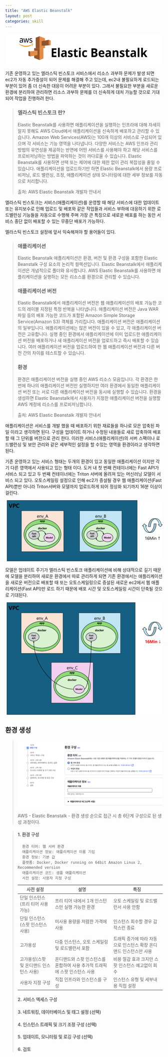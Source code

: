 ```yaml
---
title: "AWS Elastic Beanstalk"
layout: post
categories: skill
---
```

<img src="../image/aws_ebs/aws_ebs.png" height="100px">


기존 운영하고 있는 엘라스틱 빈스토크 서비스에서 리소스 과부하 문제가 발생 되면 ec2가 자동 추가증설이 되어 문제를 해결해 주고 있는데, ec2내 불필요하게 로드되는 부분이 있어 좀 더 신속한 대응이 어려운 부분이 있다.
그래서 불필요한 부분을 새로운 환경에 분리하여 관리하면 리소스 과부하 문제를 더 신속하게 대처 가능할 것으로 기대되어 작업을 진행하려 한다. 
> ### 엘라스틱 빈스토크 란?
> Elastic Beanstalk를 사용하면 애플리케이션을 실행하는 인프라에 대해 자세히 알지 못해도 AWS Cloud에서 애플리케이션을 신속하게 배포하고 관리할 수 있습니다. Amazon Web Services(AWS)는 100개 이상의 서비스로 구성되어 있으며 각 서비스는 기능 영역을 나타냅니다. 다양한 서비스는 AWS 인프라 관리 방법의 유연성을 제공하는 반면에 어떤 서비스를 사용해야 하고 해당 서비스를 프로비저닝하는 방법을 파악하는 것이 까다로울 수 있습니다. Elastic Beanstalk를 사용하면 선택 또는 제어에 대한 제한 없이 관리 복잡성을 줄일 수 있습니다. 애플리케이션을 업로드하기만 하면 Elastic Beanstalk에서 용량 프로비저닝, 로드 밸런싱, 조정, 애플리케이션 상태 모니터링에 대한 세부 정보를 자동으로 처리합니다.
> 
> 출처: AWS Elastic Beanstalk 개발자 안내서

엘라스틱 빈스토크는 서비스(애플리케이션)를 운영할 때 해당 서비스에 대한 업데이트 또는 유지보수로 인해 업로드 및 배포와 같은 작업들과 서비스 부하에 대응하기 위한 로드밸런싱 기능들을 자동으로 수행해 주며 가장 큰 특징으로 새로운 배포를 하는 동안 서비스 중단 없이 배포할 수 있는 무중단 배포가 가능하다.

엘라스틱 빈스토크 설정에 앞서 익숙해져야 할 용어들이 있다.
> ### 애플리케이션
> Elastic Beanstalk 애플리케이션은 환경, 버전 및 환경 구성을 포함한 Elastic Beanstalk 구성 요소의 논리적 컬렉션입니다. Elastic Beanstalk에서 애플리케이션은 개념적으로 폴더와 유사합니다. AWS Elastic Beanstalk를 사용하면 애플리케이션을 실행하는 모든 리소스를 환경으로 관리할 수 있습니다.
> ### 애플리케이션 버전
> Elastic Beanstalk에서 애플리케이션 버전은 웹 애플리케이션의 배포 가능한 코드의 레이블 지정된 특정 반복을 나타냅니다. 애플리케이션 버전은 Java WAR 파일 등의 배포 가능한 코드가 포함된 Amazon Simple Storage Service(Amazon S3) 객체를 가리킵니다. 애플리케이션 버전은 애플리케이션의 일부입니다. 애플리케이션에는 많은 버전이 있을 수 있고, 각 애플리케이션 버전은 고유합니다. 실행 중인 환경에서 애플리케이션에 이미 업로드한 애플리케이션 버전을 배포하거나 새 애플리케이션 버전을 업로드하고 즉시 배포할 수 있습니다. 여러 애플리케이션 버전을 업로드하여 한 웹 애플리케이션 버전과 다른 버전 간의 차이를 테스트할 수 있습니다.
> ### 환경
> 환경은 애플리케이션 버전을 실행 중인 AWS 리소스 모음입니다. 각 환경은 한 번에 하나의 애플리케이션 버전만 실행하지만 여러 환경에서 동일한 애플리케이션 버전 또는 서로 다른 애플리케이션 버전을 동시에 실행할 수 있습니다. 환경을 생성하면 Elastic Beanstalk에서 사용자가 지정한 애플리케이션 버전을 실행할 AWS 계정에 리소스를 프로비저닝합니다.
>
> 출처: AWS Elastic Beanstalk 개발자 안내서

애플리케이션은 서비스를 개발 했을 때 배포하기 위한 재료들을 하나로 모은 압축된 파일 이라고 생각하면 된다.
구성을 업데이트 하거나 수정된 내용들로 새로 압축하여 배포할 때 그 단위를 버전으로 관리 한다.
이러한 서비스(애플리케이션)의 서버 스팩이나 로드밸런싱 및 보안 관리와 같은 세부적인 설정을 할 수있는 영역을 환경이라고 생각하면 된다.

기존 운영하고 있는 서비스 형태는 두개의 환경이 있고 동일한 애플리케이션 이지만 각기 다른 영역에서 사용되고 있는 형태 이다.
도커 내 첫 번째 컨테이너에는 Fast API가 서비스 되고 있고 두 번째 컨테이너에는 Triton 서버에 올려져 있는 머신러닝 모델이 서비스 되고 있다.
오토스케일링 설정으로 인해 ec2가 증설될 경우 웹 애플리케이션(Fast API)뿐만 아니라 Triton서버와 모델까지 업로드하게 되어 정상화 되기까지 16분 이상이 걸린다.

![](../image/aws_ebs/aws_ebs_structure_before.png)

모델은 업데이트 주기가 엘라스틱 빈스토크 애플리케이션에 비해 상대적으로 길기 때문에 모델을 분리하여 새로운 환경에서 따로 관리하게 되면 기존 환경에서는 애플리케이션을 새로운 버전으로 배포할 때 또는
오토스케일링으로 증설된 새로운 ec2에서 웹 애플리케이션(Fast API)만 로드 하기 때문에 배포 시간 및 오토스케일링 시간이 단축될 것으로 기대된다.

![](../image/aws_ebs/aws_ebs_structure_after.png)

## 환경 생성

> ![](../image/aws_ebs/aws_ebs_create.png)
> 
> AWS - Elastic Beanstalk - 환경 생성 순으로 접근 시 총 6단계 구성으로 된 생성 과정이다.


> #### 1. 환경 구성
>       환경 티어: 웹 서버 환경
>       애플리케이션 정보: 애플리케이션 이름 기입
>       환경 정보: 기본 값
>       플랫폼: Docker, Docker running on 64bit Amazon Linux 2, Recommended version
>       애플리케이션 코드: 샘플 애플리케이션
>       사전 설정: 사용자 지정 구성
> 
> | 사전 설정 | 설명                | 특징                   |
> |------|-------------------|----------------------|
> | 단일 인스턴스(프리 티어 사용 가능) | 프리 티어 내에서 1개 인스턴스만 실행 가능한 환경| 오토 스케일링 및 로드밸런서 사용 안함|
> | 단일 인스턴스(스팟 인스턴스 사용) | 미사용 용량을 저렴한 가격에 사용| 인스턴스 회수할 경우 갑작스런 종료  |
> | 고가용성 | 다중 인스턴스, 오토 스케일링 및 로드밸런서 포함 | 트래픽 증가에 따라 자동으로 인스턴스 확장 온디맨드 인스턴스만 사용 |
> | 고가용성(스팟 및 온디맨드 인스턴스 사용) | 온디맨드와 스팟 인스턴스를 혼합하여 사용 추가적 트래픽에 스팟 인스턴스 사용 | 비용 절감 효과 크지만 스팟 인스턴스 예고없이 회수 |
> | 사용자 지정 구성 | 직접 인프라와 인스턴스를 구성  | 인스턴스 유형 및 세부내용 직접 설정 |
> 
> #### 2. 서비스 엑세스 구성
> 
> #### 3. 네트워킹, 데이터베이스 및 태그 설정 (선택)
> #### 4. 인스턴스 트래픽 및 크기 조정 구성 (선택)
> #### 5. 업데이트, 모니터링 및 로깅 구성 (선택)
> #### 6. 검토